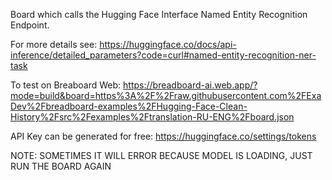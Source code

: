 Board which calls the Hugging Face Interface Named Entity Recognition Endpoint.

For more details see: https://huggingface.co/docs/api-inference/detailed_parameters?code=curl#named-entity-recognition-ner-task

To test on Breaboard Web: https://breadboard-ai.web.app/?mode=build&board=https%3A%2F%2Fraw.githubusercontent.com%2FExaDev%2Fbreadboard-examples%2FHugging-Face-Clean-History%2Fsrc%2Fexamples%2Ftranslation-RU-ENG%2Fboard.json

API Key can be generated for free: https://huggingface.co/settings/tokens

NOTE: SOMETIMES IT WILL ERROR BECAUSE MODEL IS LOADING, JUST RUN THE BOARD AGAIN